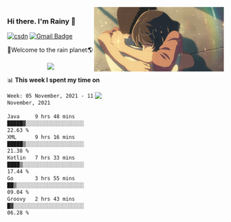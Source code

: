 <img  align='right' height="150" src="https://github.com/LikeRainDay/LikeRainDay/blob/master/pic/img_rain_1.gif?raw=true">



### Hi there. I'm Rainy :lemon:

[![csdn](https://img.shields.io/badge/-csdn-c14438?style=flat-square&logo=c&logoColor=white)](https://blog.csdn.net/qq_15807167)
[![Gmail Badge](https://img.shields.io/badge/-gmail-c14438?style=flat-square&logo=Gmail&logoColor=white&link=mailto:houshuai0816@gmail.com)](mailto:houshuai0816@gmail.com)

🚀Welcome to the rain planet🌎

<center>
<img align='center'  src="https://source.unsplash.com/random/1200x600">
</center>

📊 **This week I spent my time on**

<img align='right'   width="300" src="https://github-readme-stats.vercel.app/api?username=LikeRainDay&show_icons=true&title_color=fff&icon_color=79ff97&text_color=9f9f9f&bg_color=151515">

<!--START_SECTION:waka-->
```text
Week: 05 November, 2021 - 11 November, 2021

Java     9 hrs 48 mins   █████▓░░░░░░░░░░░░░░░░░░░   22.63 % 
XML      9 hrs 16 mins   █████▒░░░░░░░░░░░░░░░░░░░   21.38 % 
Kotlin   7 hrs 33 mins   ████▒░░░░░░░░░░░░░░░░░░░░   17.44 % 
Go       3 hrs 55 mins   ██▒░░░░░░░░░░░░░░░░░░░░░░   09.04 % 
Groovy   2 hrs 43 mins   █▓░░░░░░░░░░░░░░░░░░░░░░░   06.28 % 
```
<!--END_SECTION:waka-->
